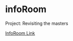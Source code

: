 # infoRoom
Project: Revisiting the masters

[InfoRoom Link]

[InfoRoom Link]: <http://visualview.nl/infoRoom/index.html>
